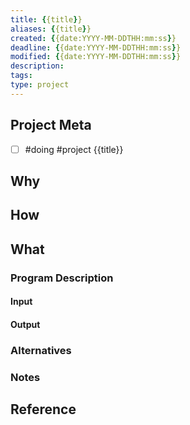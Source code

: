 ```yaml
---
title: {{title}}
aliases: {{title}}
created: {{date:YYYY-MM-DDTHH:mm:ss}}
deadline: {{date:YYYY-MM-DDTHH:mm:ss}}
modified: {{date:YYYY-MM-DDTHH:mm:ss}}
description: 
tags: 
type: project
---
```


## Project Meta

- [ ] #doing #project {{title}}

## Why

## How

## What

### Program Description

#### Input

#### Output

### Alternatives

### Notes

## Reference
